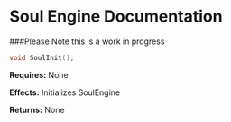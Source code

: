 Soul Engine Documentation
=====
###Please Note this is a work in progress




```C++
void SoulInit();
```

**Requires:** None

**Effects:** Initializes SoulEngine

**Returns:** None